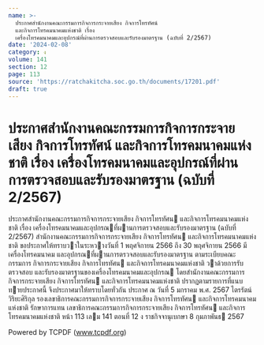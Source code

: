 ```yaml
---
name: >-
  ประกาศสำนักงานคณะกรรมการกิจการกระจายเสียง กิจการโทรทัศน์
  และกิจการโทรคมนาคมแห่งชาติ เรื่อง
  เครื่องโทรคมนาคมและอุปกรณ์ที่ผ่านการตรวจสอบและรับรองมาตรฐาน (ฉบับที่ 2/2567)
date: '2024-02-08'
category: ง
volume: 141
section: 12
page: 113
source: 'https://ratchakitcha.soc.go.th/documents/17201.pdf'
draft: true
---
```


# ประกาศสำนักงานคณะกรรมการกิจการกระจายเสียง กิจการโทรทัศน์ และกิจการโทรคมนาคมแห่งชาติ เรื่อง เครื่องโทรคมนาคมและอุปกรณ์ที่ผ่านการตรวจสอบและรับรองมาตรฐาน (ฉบับที่ 2/2567)

ประกาศสํานักงานคณะกรรมการกิจการกระจายเสียง กิจการโทรทัศน และกิจการโทรคมนาคมแห่งชาติ เรื่อง เครื่องโทรคมนาคมและอุปกรณที่ผานการตรวจสอบและรับรองมาตรฐาน (ฉบับที่ 2/2567) สํานักงานคณะกรรมการกิจการกระจายเสียง กิจการโทรทัศน และกิจการโทรคมนาคมแห่งชาติ ขอประกาศให้ทราบวาในระหวางวันที่ 1 พฤศจิกายน 2566 ถึง 30 พฤศจิกายน 2566 มีเครื่องโทรคมนาคม และอุปกรณที่ผานการตรวจสอบและรับรองมาตรฐาน ตามระเบียบคณะกรรมการ กิจการกระจายเสียง กิจการโทรทัศน และกิจการโทรคมนาคมแห่งชาติ วาด้วยการรับตรวจสอบ และรับรองมาตรฐานของเครื่องโทรคมนาคมและอุปกรณ โดยสํานักงานคณะกรรมการกิจการกระจายเสียง กิจการโทรทัศน และกิจการโทรคมนาคมแห่งชาติ ปรากฏตามรายการที่แนบทายประกาศนี้ จึงประกาศมาให้ทราบโดยทั่วกัน ประกาศ ณ วันที่ 5 มกราคม พ.ศ. 2567 ไตรรัตน์ วิริยะศิริกุล รองเลขาธิการคณะกรรมการกิจการกระจายเสียง กิจการโทรทัศน และกิจการโทรคมนาคมแห่งชาติ รักษาการแทน เลขาธิการคณะกรรมการกิจการกระจายเสียง กิจการโทรทัศน และกิจการโทรคมนาคมแห่งชาติ หน้า 113 เลม 141 ตอนที่ 12 ง ราชกิจจานุเบกษา 8 กุมภาพันธ 2567











Powered by TCPDF (www.tcpdf.org)
